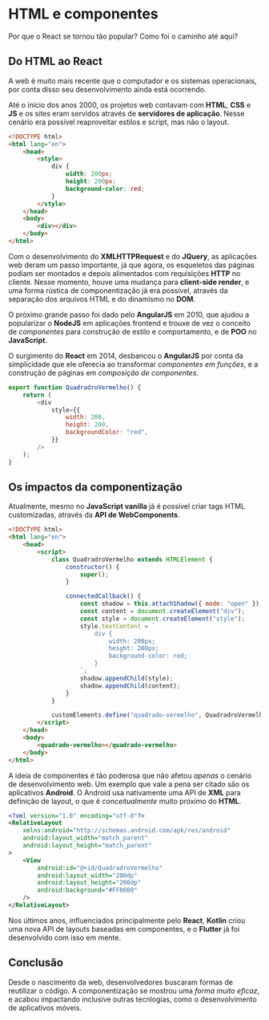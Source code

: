 # HTML e componentes

Por que o React se tornou tão popular? Como foi o caminho até aqui?

## Do HTML ao React

A web é muito mais recente que o computador e os sistemas operacionais, por conta disso seu
desenvolvimento ainda está ocorrendo.

Até o início dos anos 2000, os projetos web contavam com **HTML**, **CSS** e **JS** e os sites eram
servidos através de **servidores de aplicação**. Nesse cenário era possível reaproveitar estilos e
script, mas não o layout.

```html
<!DOCTYPE html>
<html lang="en">
    <head>
        <style>
            div {
                width: 200px;
                height: 200px;
                background-color: red;
            }
        </style>
    </head>
    <body>
        <div></div>
    </body>
</html>
```

Com o desenvolvimento do **XMLHTTPRequest** e do **JQuery**, as aplicações web deram um passo
importante, já que agora, os esqueletos das páginas podiam ser montados e depois alimentados com
requisições **HTTP** no cliente. Nesse momento, houve uma mudança para **client-side render**, e uma
forma rústica de componentização já era possível, através da separação dos arquivos HTML e do
dinamismo no **DOM**.

O próximo grande passo foi dado pelo **AngularJS** em 2010, que ajudou a popularizar o **NodeJS** em
aplicações frontend e trouxe de vez o conceito de _componentes_ para construção de estilo e
comportamento, e de **POO** no **JavaScript**.

O surgimento do **React** em 2014, desbancou o **AngularJS** por conta da simplicidade que ele
oferecia ao transformar _componentes em funções_, e a construção de páginas em _composição de
componentes_.

```js
export function QuadradroVermelho() {
    return (
        <div
            style={{
                width: 200,
                height: 200,
                backgroundColor: "red",
            }}
        />
    );
}
```

## Os impactos da componentização

Atualmente, mesmo no **JavaScript vanilla** já é possível criar tags HTML customizadas, através da
**API de WebComponents**.

```html
<!DOCTYPE html>
<html lang="en">
    <head>
        <script>
            class QuadradroVermelho extends HTMLElement {
                constructor() {
                    super();
                }

                connectedCallback() {
                    const shadow = this.attachShadow({ mode: "open" });
                    const content = document.createElement("div");
                    const style = document.createElement("style");
                    style.textContent = `
                        div {
                            width: 200px;
                            height: 200px;
                            background-color: red;
                        }
                    `;
                    shadow.appendChild(style);
                    shadow.appendChild(content);
                }
            }

            customElements.define("quadrado-vermelho", QuadradroVermelho);
        </script>
    </head>
    <body>
        <quadrado-vermelho></quadrado-vermelho>
    </body>
</html>
```

A ideia de componentes é tão poderosa que não afetou _apenas_ o cenário de desenvolvimento web. Um
exemplo que vale a pena ser citado são os aplicativos **Android**. O Android usa nativamente uma API
de **XML** para definição de layout, o que é _conceitualmente_ muito próximo do **HTML**.

```xml
<?xml version="1.0" encoding="utf-8"?>
<RelativeLayout
    xmlns:android="http://schemas.android.com/apk/res/android"
    android:layout_width="match_parent"
    android:layout_height="match_parent"
>
    <View
        android:id="@+id/QuadradroVermelho"
        android:layout_width="200dp"
        android:layout_height="200dp"
        android:background="#FF0000"
    />
</RelativeLayout>
```

Nos últimos anos, influenciados principalmente pelo **React**, **Kotlin** criou uma nova API de
layouts baseadas em componentes, e o **Flutter** já foi desenvolvido com isso em mente.

## Conclusão

Desde o nascimento da web, desenvolvedores buscaram formas de reutilizar o código. A componentização
se mostrou uma _forma muito eficaz_, e acabou impactando inclusive outras tecnlogias, como o
desenvolvimento de aplicativos móveis.
